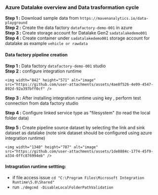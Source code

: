 ### Azure Datalake overview and Data trasformation cycle

**Step 1 :** Download sample data from `https://mavenanalytics.io/data-playground`  
**Step 2 :** Create the data factory `datafactory-demo-001` in azure  
**Step 3 :** Create storage account for Datalake Gen2 `sadatalakedemo001`  
**Step 4 :** Create container under `sadatalakedemo001` storage account for datalake as example `vehicle or rawdata`  

#### Data factory pipeline creation   

**Step 1 :**  Data factory `datafactory-demo-001`  studio  
**Step 2 :**  configure integration runtime  

    <img width="842" height="571" alt="image" src="https://github.com/user-attachments/assets/4ae8f526-4e99-4547-892d-92a397bff0cf" />  
    
**Step 3 :**  After installing integration runtime using key , perform test connection from data factory studio      

**Step 4 :**  Configure linked service type as "filesystem" (to read the local folder data)  

**Step 5 :**  Create pipeline source dataset by selecting the link and sink dataset as datalake (note sink dataset should be configured using azure integration runtime)    

    <img width="1340" height="787" alt="image" src="https://github.com/user-attachments/assets/1de8884c-1774-45f9-a334-0ffc876994eb" />


#### Intragration runtime settting:  
* if file access issue `cd "C:\Program Files\Microsoft Integration Runtime\5.0\Shared"`  
* run `./dmgcmd -DisableLocalFolderPathValidation`  
